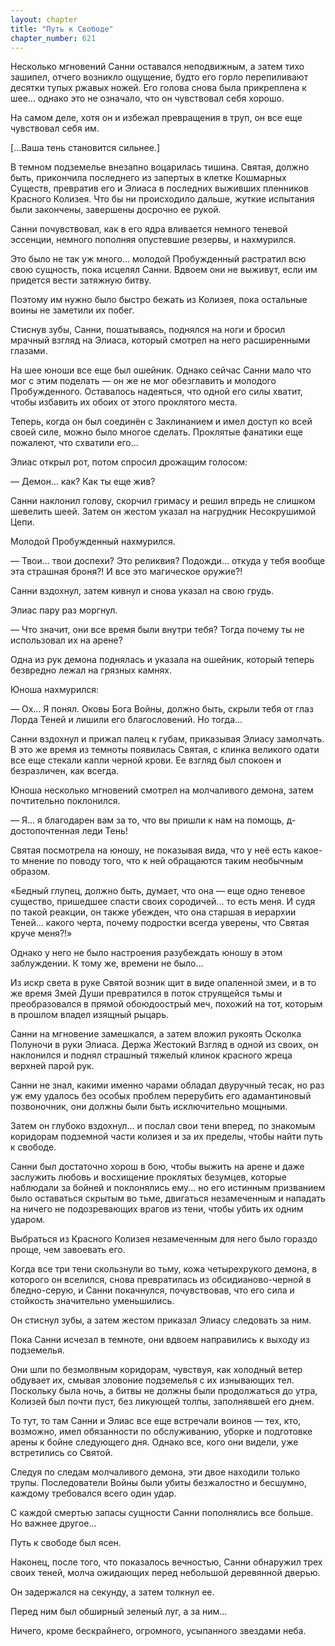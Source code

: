 ```yaml
---
layout: chapter
title: "Путь к Свободе"
chapter_number: 621
---
```


Несколько мгновений Санни оставался неподвижным, а затем тихо зашипел, отчего возникло ощущение, будто его горло перепиливают десятки тупых ржавых ножей. Его голова снова была прикреплена к шее... однако это не означало, что он чувствовал себя хорошо.

На самом деле, хотя он и избежал превращения в труп, он все еще чувствовал себя им.

[...Ваша тень становится сильнее.]

В темном подземелье внезапно воцарилась тишина. Святая, должно быть, прикончила последнего из запертых в клетке Кошмарных Существ, превратив его и Элиаса в последних выживших пленников Красного Колизея. Что бы ни происходило дальше, жуткие испытания были закончены, завершены досрочно ее рукой.

Санни почувствовал, как в его ядра вливается немного теневой эссенции, немного пополняя опустевшие резервы, и нахмурился.

Это было не так уж много... молодой Пробужденный растратил всю свою сущность, пока исцелял Санни. Вдвоем они не выживут, если им придется вести затяжную битву.

Поэтому им нужно было быстро бежать из Колизея, пока остальные воины не заметили их побег.

Стиснув зубы, Санни, пошатываясь, поднялся на ноги и бросил мрачный взгляд на Элиаса, который смотрел на него расширенными глазами.

На шее юноши все еще был ошейник. Однако сейчас Санни мало что мог с этим поделать — он же не мог обезглавить и молодого Пробужденного. Оставалось надеяться, что одной его силы хватит, чтобы избавить их обоих от этого проклятого места.

Теперь, когда он был соединён с Заклинанием и имел доступ ко всей своей силе, можно было многое сделать. Проклятые фанатики еще пожалеют, что схватили его...

Элиас открыл рот, потом спросил дрожащим голосом:

— Демон... как? Как ты еще жив?

Санни наклонил голову, скорчил гримасу и решил впредь не слишком шевелить шеей. Затем он жестом указал на нагрудник Несокрушимой Цепи.

Молодой Пробужденный нахмурился.

— Твои... твои доспехи? Это реликвия? Подожди... откуда у тебя вообще эта страшная броня?! И все это магическое оружие?!

Санни вздохнул, затем кивнул и снова указал на свою грудь.

Элиас пару раз моргнул.

— Что значит, они все время были внутри тебя? Тогда почему ты не использовал их на арене?

Одна из рук демона поднялась и указала на ошейник, который теперь безвредно лежал на грязных камнях.

Юноша нахмурился:

— Ох... Я понял. Оковы Бога Войны, должно быть, скрыли тебя от глаз Лорда Теней и лишили его благословений. Но тогда...

Санни вздохнул и прижал палец к губам, приказывая Элиасу замолчать. В это же время из темноты появилась Святая, с клинка великого одати все еще стекали капли черной крови. Ее взгляд был спокоен и безразличен, как всегда.

Юноша несколько мгновений смотрел на молчаливого демона, затем почтительно поклонился.

— Я... я благодарен вам за то, что вы пришли к нам на помощь, д-достопочтенная леди Тень!

Святая посмотрела на юношу, не показывая вида, что у неё есть какое-то мнение по поводу того, что к ней обращаются таким необычным образом.

«Бедный глупец, должно быть, думает, что она — еще одно теневое существо, пришедшее спасти своих сородичей... то есть меня. И судя по такой реакции, он также убежден, что она старшая в иерархии Теней... какого черта, почему подростки всегда уверены, что Святая круче меня?!»

Однако у него не было настроения разубеждать юношу в этом заблуждении. К тому же, времени не было...

Из искр света в руке Святой возник щит в виде опаленной змеи, и в то же время Змей Души превратился в поток струящейся тьмы и преобразовался в прямой обоюдоострый меч, похожий на тот, которым в прошлом владел изящный рыцарь.

Санни на мгновение замешкался, а затем вложил рукоять Осколка Полуночи в руки Элиаса. Держа Жестокий Взгляд в одной из своих, он наклонился и поднял страшный тяжелый клинок красного жреца верхней парой рук.

Санни не знал, какими именно чарами обладал двуручный тесак, но раз уж ему удалось без особых проблем перерубить его адамантиновый позвоночник, они должны были быть исключительно мощными.

Затем он глубоко вздохнул... и послал свои тени вперед, по знакомым коридорам подземной части колизея и за их пределы, чтобы найти путь к свободе.

Санни был достаточно хорош в бою, чтобы выжить на арене и даже заслужить любовь и восхищение проклятых безумцев, которые наблюдали за бойней и поклонялись ему... но его истинным призванием было оставаться скрытым во тьме, двигаться незамеченным и нападать на ничего не подозревающих врагов из тени, чтобы убить их одним ударом.

Выбраться из Красного Колизея незамеченным для него было гораздо проще, чем завоевать его.

Когда все три тени скользнули во тьму, кожа четырехрукого демона, в которого он вселился, снова превратилась из обсидианово-черной в бледно-серую, и Санни покачнулся, почувствовав, что его сила и стойкость значительно уменьшились.

Он стиснул зубы, а затем жестом приказал Элиасу следовать за ним.

Пока Санни исчезал в темноте, они вдвоем направились к выходу из подземелья.

Они шли по безмолвным коридорам, чувствуя, как холодный ветер обдувает их, смывая зловоние подземелья с их изнывающих тел. Поскольку была ночь, а битвы не должны были продолжаться до утра, Колизей был почти пуст, без ликующей толпы, заполнявшей его днем.

То тут, то там Санни и Элиас все еще встречали воинов — тех, кто, возможно, имел обязанности по обслуживанию, уборке и подготовке арены к бойне следующего дня. Однако все, кого они видели, уже встретились со Святой.

Следуя по следам молчаливого демона, эти двое находили только трупы. Последователи Войны были убиты безжалостно и бесшумно, каждому требовался всего один удар.

С каждой смертью запасы сущности Санни пополнялись все больше. Но важнее другое...

Путь к свободе был ясен.

Наконец, после того, что показалось вечностью, Санни обнаружил трех своих теней, молча ожидающих перед небольшой деревянной дверью.

Он задержался на секунду, а затем толкнул ее.

Перед ним был обширный зеленый луг, а за ним...

Ничего, кроме бескрайнего, огромного, усыпанного звездами неба.
